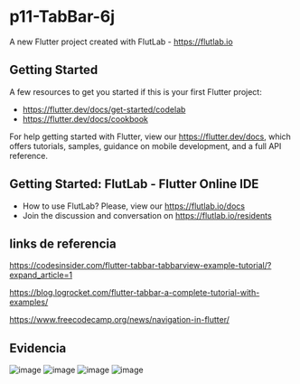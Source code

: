 # p11-TabBar-6j

A new Flutter project created with FlutLab - https://flutlab.io

## Getting Started

A few resources to get you started if this is your first Flutter project:

- https://flutter.dev/docs/get-started/codelab
- https://flutter.dev/docs/cookbook

For help getting started with Flutter, view our
https://flutter.dev/docs, which offers tutorials,
samples, guidance on mobile development, and a full API reference.

## Getting Started: FlutLab - Flutter Online IDE

- How to use FlutLab? Please, view our https://flutlab.io/docs
- Join the discussion and conversation on https://flutlab.io/residents
## links de referencia
https://codesinsider.com/flutter-tabbar-tabbarview-example-tutorial/?expand_article=1

https://blog.logrocket.com/flutter-tabbar-a-complete-tutorial-with-examples/

https://www.freecodecamp.org/news/navigation-in-flutter/
## Evidencia
![image](https://github.com/jimebau/p11-TabBar-6j/assets/143548070/70f18bc2-4497-4603-b66a-fc2bf773cb21)
![image](https://github.com/jimebau/p11-TabBar-6j/assets/143548070/4648a6a8-4ef2-4a2d-bf3b-8c3ce08c933c)
![image](https://github.com/jimebau/p11-TabBar-6j/assets/143548070/6fcfe42e-2793-46fa-aa59-8e530f1ae8fc)
![image](https://github.com/jimebau/p11-TabBar-6j/assets/143548070/2395056f-d723-42bd-aee6-0758739b5b3d)
